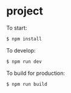 # project

To start:

```bash
$ npm install
```

To develop:

```bash 生产模式
$ npm run dev
```

To build for production:

```bash
$ npm run build
```